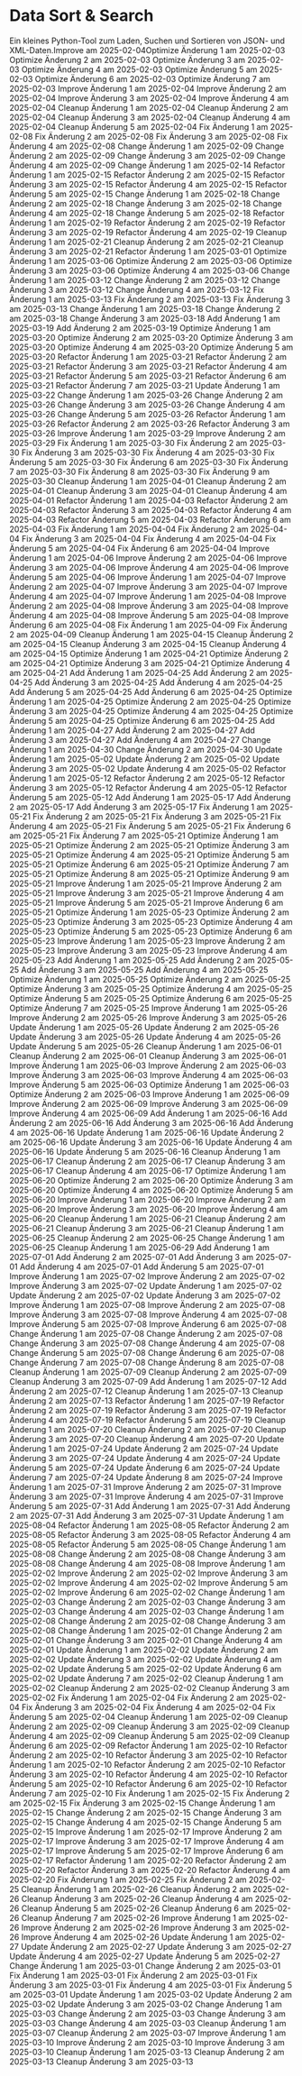 # Data Sort & Search

Ein kleines Python-Tool zum Laden, Suchen und Sortieren von JSON- und XML-Daten.Improve am 2025-02-04Optimize Änderung 1 am 2025-02-03
Optimize Änderung 2 am 2025-02-03
Optimize Änderung 3 am 2025-02-03
Optimize Änderung 4 am 2025-02-03
Optimize Änderung 5 am 2025-02-03
Optimize Änderung 6 am 2025-02-03
Optimize Änderung 7 am 2025-02-03
Improve Änderung 1 am 2025-02-04
Improve Änderung 2 am 2025-02-04
Improve Änderung 3 am 2025-02-04
Improve Änderung 4 am 2025-02-04
Cleanup Änderung 1 am 2025-02-04
Cleanup Änderung 2 am 2025-02-04
Cleanup Änderung 3 am 2025-02-04
Cleanup Änderung 4 am 2025-02-04
Cleanup Änderung 5 am 2025-02-04
Fix Änderung 1 am 2025-02-08
Fix Änderung 2 am 2025-02-08
Fix Änderung 3 am 2025-02-08
Fix Änderung 4 am 2025-02-08
Change Änderung 1 am 2025-02-09
Change Änderung 2 am 2025-02-09
Change Änderung 3 am 2025-02-09
Change Änderung 4 am 2025-02-09
Change Änderung 1 am 2025-02-14
Refactor Änderung 1 am 2025-02-15
Refactor Änderung 2 am 2025-02-15
Refactor Änderung 3 am 2025-02-15
Refactor Änderung 4 am 2025-02-15
Refactor Änderung 5 am 2025-02-15
Change Änderung 1 am 2025-02-18
Change Änderung 2 am 2025-02-18
Change Änderung 3 am 2025-02-18
Change Änderung 4 am 2025-02-18
Change Änderung 5 am 2025-02-18
Refactor Änderung 1 am 2025-02-19
Refactor Änderung 2 am 2025-02-19
Refactor Änderung 3 am 2025-02-19
Refactor Änderung 4 am 2025-02-19
Cleanup Änderung 1 am 2025-02-21
Cleanup Änderung 2 am 2025-02-21
Cleanup Änderung 3 am 2025-02-21
Refactor Änderung 1 am 2025-03-01
Optimize Änderung 1 am 2025-03-06
Optimize Änderung 2 am 2025-03-06
Optimize Änderung 3 am 2025-03-06
Optimize Änderung 4 am 2025-03-06
Change Änderung 1 am 2025-03-12
Change Änderung 2 am 2025-03-12
Change Änderung 3 am 2025-03-12
Change Änderung 4 am 2025-03-12
Fix Änderung 1 am 2025-03-13
Fix Änderung 2 am 2025-03-13
Fix Änderung 3 am 2025-03-13
Change Änderung 1 am 2025-03-18
Change Änderung 2 am 2025-03-18
Change Änderung 3 am 2025-03-18
Add Änderung 1 am 2025-03-19
Add Änderung 2 am 2025-03-19
Optimize Änderung 1 am 2025-03-20
Optimize Änderung 2 am 2025-03-20
Optimize Änderung 3 am 2025-03-20
Optimize Änderung 4 am 2025-03-20
Optimize Änderung 5 am 2025-03-20
Refactor Änderung 1 am 2025-03-21
Refactor Änderung 2 am 2025-03-21
Refactor Änderung 3 am 2025-03-21
Refactor Änderung 4 am 2025-03-21
Refactor Änderung 5 am 2025-03-21
Refactor Änderung 6 am 2025-03-21
Refactor Änderung 7 am 2025-03-21
Update Änderung 1 am 2025-03-22
Change Änderung 1 am 2025-03-26
Change Änderung 2 am 2025-03-26
Change Änderung 3 am 2025-03-26
Change Änderung 4 am 2025-03-26
Change Änderung 5 am 2025-03-26
Refactor Änderung 1 am 2025-03-26
Refactor Änderung 2 am 2025-03-26
Refactor Änderung 3 am 2025-03-26
Improve Änderung 1 am 2025-03-29
Improve Änderung 2 am 2025-03-29
Fix Änderung 1 am 2025-03-30
Fix Änderung 2 am 2025-03-30
Fix Änderung 3 am 2025-03-30
Fix Änderung 4 am 2025-03-30
Fix Änderung 5 am 2025-03-30
Fix Änderung 6 am 2025-03-30
Fix Änderung 7 am 2025-03-30
Fix Änderung 8 am 2025-03-30
Fix Änderung 9 am 2025-03-30
Cleanup Änderung 1 am 2025-04-01
Cleanup Änderung 2 am 2025-04-01
Cleanup Änderung 3 am 2025-04-01
Cleanup Änderung 4 am 2025-04-01
Refactor Änderung 1 am 2025-04-03
Refactor Änderung 2 am 2025-04-03
Refactor Änderung 3 am 2025-04-03
Refactor Änderung 4 am 2025-04-03
Refactor Änderung 5 am 2025-04-03
Refactor Änderung 6 am 2025-04-03
Fix Änderung 1 am 2025-04-04
Fix Änderung 2 am 2025-04-04
Fix Änderung 3 am 2025-04-04
Fix Änderung 4 am 2025-04-04
Fix Änderung 5 am 2025-04-04
Fix Änderung 6 am 2025-04-04
Improve Änderung 1 am 2025-04-06
Improve Änderung 2 am 2025-04-06
Improve Änderung 3 am 2025-04-06
Improve Änderung 4 am 2025-04-06
Improve Änderung 5 am 2025-04-06
Improve Änderung 1 am 2025-04-07
Improve Änderung 2 am 2025-04-07
Improve Änderung 3 am 2025-04-07
Improve Änderung 4 am 2025-04-07
Improve Änderung 1 am 2025-04-08
Improve Änderung 2 am 2025-04-08
Improve Änderung 3 am 2025-04-08
Improve Änderung 4 am 2025-04-08
Improve Änderung 5 am 2025-04-08
Improve Änderung 6 am 2025-04-08
Fix Änderung 1 am 2025-04-09
Fix Änderung 2 am 2025-04-09
Cleanup Änderung 1 am 2025-04-15
Cleanup Änderung 2 am 2025-04-15
Cleanup Änderung 3 am 2025-04-15
Cleanup Änderung 4 am 2025-04-15
Optimize Änderung 1 am 2025-04-21
Optimize Änderung 2 am 2025-04-21
Optimize Änderung 3 am 2025-04-21
Optimize Änderung 4 am 2025-04-21
Add Änderung 1 am 2025-04-25
Add Änderung 2 am 2025-04-25
Add Änderung 3 am 2025-04-25
Add Änderung 4 am 2025-04-25
Add Änderung 5 am 2025-04-25
Add Änderung 6 am 2025-04-25
Optimize Änderung 1 am 2025-04-25
Optimize Änderung 2 am 2025-04-25
Optimize Änderung 3 am 2025-04-25
Optimize Änderung 4 am 2025-04-25
Optimize Änderung 5 am 2025-04-25
Optimize Änderung 6 am 2025-04-25
Add Änderung 1 am 2025-04-27
Add Änderung 2 am 2025-04-27
Add Änderung 3 am 2025-04-27
Add Änderung 4 am 2025-04-27
Change Änderung 1 am 2025-04-30
Change Änderung 2 am 2025-04-30
Update Änderung 1 am 2025-05-02
Update Änderung 2 am 2025-05-02
Update Änderung 3 am 2025-05-02
Update Änderung 4 am 2025-05-02
Refactor Änderung 1 am 2025-05-12
Refactor Änderung 2 am 2025-05-12
Refactor Änderung 3 am 2025-05-12
Refactor Änderung 4 am 2025-05-12
Refactor Änderung 5 am 2025-05-12
Add Änderung 1 am 2025-05-17
Add Änderung 2 am 2025-05-17
Add Änderung 3 am 2025-05-17
Fix Änderung 1 am 2025-05-21
Fix Änderung 2 am 2025-05-21
Fix Änderung 3 am 2025-05-21
Fix Änderung 4 am 2025-05-21
Fix Änderung 5 am 2025-05-21
Fix Änderung 6 am 2025-05-21
Fix Änderung 7 am 2025-05-21
Optimize Änderung 1 am 2025-05-21
Optimize Änderung 2 am 2025-05-21
Optimize Änderung 3 am 2025-05-21
Optimize Änderung 4 am 2025-05-21
Optimize Änderung 5 am 2025-05-21
Optimize Änderung 6 am 2025-05-21
Optimize Änderung 7 am 2025-05-21
Optimize Änderung 8 am 2025-05-21
Optimize Änderung 9 am 2025-05-21
Improve Änderung 1 am 2025-05-21
Improve Änderung 2 am 2025-05-21
Improve Änderung 3 am 2025-05-21
Improve Änderung 4 am 2025-05-21
Improve Änderung 5 am 2025-05-21
Improve Änderung 6 am 2025-05-21
Optimize Änderung 1 am 2025-05-23
Optimize Änderung 2 am 2025-05-23
Optimize Änderung 3 am 2025-05-23
Optimize Änderung 4 am 2025-05-23
Optimize Änderung 5 am 2025-05-23
Optimize Änderung 6 am 2025-05-23
Improve Änderung 1 am 2025-05-23
Improve Änderung 2 am 2025-05-23
Improve Änderung 3 am 2025-05-23
Improve Änderung 4 am 2025-05-23
Add Änderung 1 am 2025-05-25
Add Änderung 2 am 2025-05-25
Add Änderung 3 am 2025-05-25
Add Änderung 4 am 2025-05-25
Optimize Änderung 1 am 2025-05-25
Optimize Änderung 2 am 2025-05-25
Optimize Änderung 3 am 2025-05-25
Optimize Änderung 4 am 2025-05-25
Optimize Änderung 5 am 2025-05-25
Optimize Änderung 6 am 2025-05-25
Optimize Änderung 7 am 2025-05-25
Improve Änderung 1 am 2025-05-26
Improve Änderung 2 am 2025-05-26
Improve Änderung 3 am 2025-05-26
Update Änderung 1 am 2025-05-26
Update Änderung 2 am 2025-05-26
Update Änderung 3 am 2025-05-26
Update Änderung 4 am 2025-05-26
Update Änderung 5 am 2025-05-26
Cleanup Änderung 1 am 2025-06-01
Cleanup Änderung 2 am 2025-06-01
Cleanup Änderung 3 am 2025-06-01
Improve Änderung 1 am 2025-06-03
Improve Änderung 2 am 2025-06-03
Improve Änderung 3 am 2025-06-03
Improve Änderung 4 am 2025-06-03
Improve Änderung 5 am 2025-06-03
Optimize Änderung 1 am 2025-06-03
Optimize Änderung 2 am 2025-06-03
Improve Änderung 1 am 2025-06-09
Improve Änderung 2 am 2025-06-09
Improve Änderung 3 am 2025-06-09
Improve Änderung 4 am 2025-06-09
Add Änderung 1 am 2025-06-16
Add Änderung 2 am 2025-06-16
Add Änderung 3 am 2025-06-16
Add Änderung 4 am 2025-06-16
Update Änderung 1 am 2025-06-16
Update Änderung 2 am 2025-06-16
Update Änderung 3 am 2025-06-16
Update Änderung 4 am 2025-06-16
Update Änderung 5 am 2025-06-16
Cleanup Änderung 1 am 2025-06-17
Cleanup Änderung 2 am 2025-06-17
Cleanup Änderung 3 am 2025-06-17
Cleanup Änderung 4 am 2025-06-17
Optimize Änderung 1 am 2025-06-20
Optimize Änderung 2 am 2025-06-20
Optimize Änderung 3 am 2025-06-20
Optimize Änderung 4 am 2025-06-20
Optimize Änderung 5 am 2025-06-20
Improve Änderung 1 am 2025-06-20
Improve Änderung 2 am 2025-06-20
Improve Änderung 3 am 2025-06-20
Improve Änderung 4 am 2025-06-20
Cleanup Änderung 1 am 2025-06-21
Cleanup Änderung 2 am 2025-06-21
Cleanup Änderung 3 am 2025-06-21
Cleanup Änderung 1 am 2025-06-25
Cleanup Änderung 2 am 2025-06-25
Change Änderung 1 am 2025-06-25
Cleanup Änderung 1 am 2025-06-29
Add Änderung 1 am 2025-07-01
Add Änderung 2 am 2025-07-01
Add Änderung 3 am 2025-07-01
Add Änderung 4 am 2025-07-01
Add Änderung 5 am 2025-07-01
Improve Änderung 1 am 2025-07-02
Improve Änderung 2 am 2025-07-02
Improve Änderung 3 am 2025-07-02
Update Änderung 1 am 2025-07-02
Update Änderung 2 am 2025-07-02
Update Änderung 3 am 2025-07-02
Improve Änderung 1 am 2025-07-08
Improve Änderung 2 am 2025-07-08
Improve Änderung 3 am 2025-07-08
Improve Änderung 4 am 2025-07-08
Improve Änderung 5 am 2025-07-08
Improve Änderung 6 am 2025-07-08
Change Änderung 1 am 2025-07-08
Change Änderung 2 am 2025-07-08
Change Änderung 3 am 2025-07-08
Change Änderung 4 am 2025-07-08
Change Änderung 5 am 2025-07-08
Change Änderung 6 am 2025-07-08
Change Änderung 7 am 2025-07-08
Change Änderung 8 am 2025-07-08
Cleanup Änderung 1 am 2025-07-09
Cleanup Änderung 2 am 2025-07-09
Cleanup Änderung 3 am 2025-07-09
Add Änderung 1 am 2025-07-12
Add Änderung 2 am 2025-07-12
Cleanup Änderung 1 am 2025-07-13
Cleanup Änderung 2 am 2025-07-13
Refactor Änderung 1 am 2025-07-19
Refactor Änderung 2 am 2025-07-19
Refactor Änderung 3 am 2025-07-19
Refactor Änderung 4 am 2025-07-19
Refactor Änderung 5 am 2025-07-19
Cleanup Änderung 1 am 2025-07-20
Cleanup Änderung 2 am 2025-07-20
Cleanup Änderung 3 am 2025-07-20
Cleanup Änderung 4 am 2025-07-20
Update Änderung 1 am 2025-07-24
Update Änderung 2 am 2025-07-24
Update Änderung 3 am 2025-07-24
Update Änderung 4 am 2025-07-24
Update Änderung 5 am 2025-07-24
Update Änderung 6 am 2025-07-24
Update Änderung 7 am 2025-07-24
Update Änderung 8 am 2025-07-24
Improve Änderung 1 am 2025-07-31
Improve Änderung 2 am 2025-07-31
Improve Änderung 3 am 2025-07-31
Improve Änderung 4 am 2025-07-31
Improve Änderung 5 am 2025-07-31
Add Änderung 1 am 2025-07-31
Add Änderung 2 am 2025-07-31
Add Änderung 3 am 2025-07-31
Update Änderung 1 am 2025-08-04
Refactor Änderung 1 am 2025-08-05
Refactor Änderung 2 am 2025-08-05
Refactor Änderung 3 am 2025-08-05
Refactor Änderung 4 am 2025-08-05
Refactor Änderung 5 am 2025-08-05
Change Änderung 1 am 2025-08-08
Change Änderung 2 am 2025-08-08
Change Änderung 3 am 2025-08-08
Change Änderung 4 am 2025-08-08
Improve Änderung 1 am 2025-02-02
Improve Änderung 2 am 2025-02-02
Improve Änderung 3 am 2025-02-02
Improve Änderung 4 am 2025-02-02
Improve Änderung 5 am 2025-02-02
Improve Änderung 6 am 2025-02-02
Change Änderung 1 am 2025-02-03
Change Änderung 2 am 2025-02-03
Change Änderung 3 am 2025-02-03
Change Änderung 4 am 2025-02-03
Change Änderung 1 am 2025-02-08
Change Änderung 2 am 2025-02-08
Change Änderung 3 am 2025-02-08
Change Änderung 1 am 2025-02-01
Change Änderung 2 am 2025-02-01
Change Änderung 3 am 2025-02-01
Change Änderung 4 am 2025-02-01
Update Änderung 1 am 2025-02-02
Update Änderung 2 am 2025-02-02
Update Änderung 3 am 2025-02-02
Update Änderung 4 am 2025-02-02
Update Änderung 5 am 2025-02-02
Update Änderung 6 am 2025-02-02
Update Änderung 7 am 2025-02-02
Cleanup Änderung 1 am 2025-02-02
Cleanup Änderung 2 am 2025-02-02
Cleanup Änderung 3 am 2025-02-02
Fix Änderung 1 am 2025-02-04
Fix Änderung 2 am 2025-02-04
Fix Änderung 3 am 2025-02-04
Fix Änderung 4 am 2025-02-04
Fix Änderung 5 am 2025-02-04
Cleanup Änderung 1 am 2025-02-09
Cleanup Änderung 2 am 2025-02-09
Cleanup Änderung 3 am 2025-02-09
Cleanup Änderung 4 am 2025-02-09
Cleanup Änderung 5 am 2025-02-09
Cleanup Änderung 6 am 2025-02-09
Refactor Änderung 1 am 2025-02-10
Refactor Änderung 2 am 2025-02-10
Refactor Änderung 3 am 2025-02-10
Refactor Änderung 1 am 2025-02-10
Refactor Änderung 2 am 2025-02-10
Refactor Änderung 3 am 2025-02-10
Refactor Änderung 4 am 2025-02-10
Refactor Änderung 5 am 2025-02-10
Refactor Änderung 6 am 2025-02-10
Refactor Änderung 7 am 2025-02-10
Fix Änderung 1 am 2025-02-15
Fix Änderung 2 am 2025-02-15
Fix Änderung 3 am 2025-02-15
Change Änderung 1 am 2025-02-15
Change Änderung 2 am 2025-02-15
Change Änderung 3 am 2025-02-15
Change Änderung 4 am 2025-02-15
Change Änderung 5 am 2025-02-15
Improve Änderung 1 am 2025-02-17
Improve Änderung 2 am 2025-02-17
Improve Änderung 3 am 2025-02-17
Improve Änderung 4 am 2025-02-17
Improve Änderung 5 am 2025-02-17
Improve Änderung 6 am 2025-02-17
Refactor Änderung 1 am 2025-02-20
Refactor Änderung 2 am 2025-02-20
Refactor Änderung 3 am 2025-02-20
Refactor Änderung 4 am 2025-02-20
Fix Änderung 1 am 2025-02-25
Fix Änderung 2 am 2025-02-25
Cleanup Änderung 1 am 2025-02-26
Cleanup Änderung 2 am 2025-02-26
Cleanup Änderung 3 am 2025-02-26
Cleanup Änderung 4 am 2025-02-26
Cleanup Änderung 5 am 2025-02-26
Cleanup Änderung 6 am 2025-02-26
Cleanup Änderung 7 am 2025-02-26
Improve Änderung 1 am 2025-02-26
Improve Änderung 2 am 2025-02-26
Improve Änderung 3 am 2025-02-26
Improve Änderung 4 am 2025-02-26
Update Änderung 1 am 2025-02-27
Update Änderung 2 am 2025-02-27
Update Änderung 3 am 2025-02-27
Update Änderung 4 am 2025-02-27
Update Änderung 5 am 2025-02-27
Change Änderung 1 am 2025-03-01
Change Änderung 2 am 2025-03-01
Fix Änderung 1 am 2025-03-01
Fix Änderung 2 am 2025-03-01
Fix Änderung 3 am 2025-03-01
Fix Änderung 4 am 2025-03-01
Fix Änderung 5 am 2025-03-01
Update Änderung 1 am 2025-03-02
Update Änderung 2 am 2025-03-02
Update Änderung 3 am 2025-03-02
Change Änderung 1 am 2025-03-03
Change Änderung 2 am 2025-03-03
Change Änderung 3 am 2025-03-03
Change Änderung 4 am 2025-03-03
Cleanup Änderung 1 am 2025-03-07
Cleanup Änderung 2 am 2025-03-07
Improve Änderung 1 am 2025-03-10
Improve Änderung 2 am 2025-03-10
Improve Änderung 3 am 2025-03-10
Cleanup Änderung 1 am 2025-03-13
Cleanup Änderung 2 am 2025-03-13
Cleanup Änderung 3 am 2025-03-13

